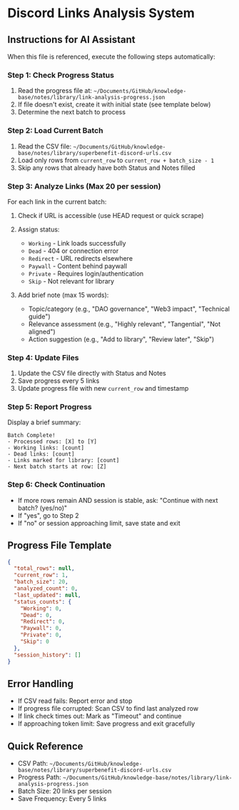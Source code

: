 # Discord Links Analysis System

## Instructions for AI Assistant

When this file is referenced, execute the following steps automatically:

### Step 1: Check Progress Status
1. Read the progress file at: `~/Documents/GitHub/knowledge-base/notes/library/link-analysis-progress.json`
2. If file doesn't exist, create it with initial state (see template below)
3. Determine the next batch to process

### Step 2: Load Current Batch
1. Read the CSV file: `~/Documents/GitHub/knowledge-base/notes/library/superbenefit-discord-urls.csv`
2. Load only rows from `current_row` to `current_row + batch_size - 1`
3. Skip any rows that already have both Status and Notes filled

### Step 3: Analyze Links (Max 20 per session)
For each link in the current batch:
1. Check if URL is accessible (use HEAD request or quick scrape)
2. Assign status:
   - `Working` - Link loads successfully
   - `Dead` - 404 or connection error
   - `Redirect` - URL redirects elsewhere
   - `Paywall` - Content behind paywall
   - `Private` - Requires login/authentication
   - `Skip` - Not relevant for library
   
3. Add brief note (max 15 words):
   - Topic/category (e.g., "DAO governance", "Web3 impact", "Technical guide")
   - Relevance assessment (e.g., "Highly relevant", "Tangential", "Not aligned")
   - Action suggestion (e.g., "Add to library", "Review later", "Skip")

### Step 4: Update Files
1. Update the CSV file directly with Status and Notes
2. Save progress every 5 links
3. Update progress file with new `current_row` and timestamp

### Step 5: Report Progress
Display a brief summary:
```
Batch Complete!
- Processed rows: [X] to [Y]
- Working links: [count]
- Dead links: [count]
- Links marked for library: [count]
- Next batch starts at row: [Z]
```

### Step 6: Check Continuation
- If more rows remain AND session is stable, ask: "Continue with next batch? (yes/no)"
- If "yes", go to Step 2
- If "no" or session approaching limit, save state and exit

## Progress File Template
```json
{
  "total_rows": null,
  "current_row": 1,
  "batch_size": 20,
  "analyzed_count": 0,
  "last_updated": null,
  "status_counts": {
    "Working": 0,
    "Dead": 0,
    "Redirect": 0,
    "Paywall": 0,
    "Private": 0,
    "Skip": 0
  },
  "session_history": []
}
```

## Error Handling
- If CSV read fails: Report error and stop
- If progress file corrupted: Scan CSV to find last analyzed row
- If link check times out: Mark as "Timeout" and continue
- If approaching token limit: Save progress and exit gracefully

## Quick Reference
- CSV Path: `~/Documents/GitHub/knowledge-base/notes/library/superbenefit-discord-urls.csv`
- Progress Path: `~/Documents/GitHub/knowledge-base/notes/library/link-analysis-progress.json`
- Batch Size: 20 links per session
- Save Frequency: Every 5 links